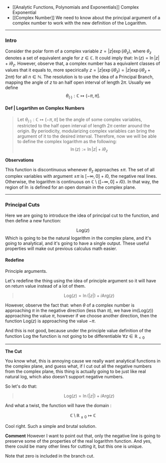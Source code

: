 - [[Analytic Functions, Polynomials and Exponentials]] Complex Exponential
- [[Complex Number]] We need to know about the principal argument of a complex number to work with the new definition of the Logarithm. 

---
### **Intro** 

Consider the polar form of a complex variable $z = |z|\exp(i\theta_z)$, where $\theta_z$ denotes a set of equivalent angle for $z\in \mathbb C$. It could imply that: $\ln(z) = \ln|z| + i\theta_z$. However, observe that, a complex number has a equivalent classes of values that it equals to, more specirically $z = |z|\exp(i\theta_z) = |z|\exp(i \theta_z + 2n\pi)$ for all $n \in \mathbb N$. The resolution is to use the idea of a Principal Branch, mapping the angle of $z$ to an half open interval of length $2\pi$. Usually we define
$$
\theta_{(\cdot)} : \mathbb C \mapsto (-\pi, \pi]. 
$$


#### **Def | Logartihm on Complex Numbers**
> Let $\theta_{(\cdot)} : \mathbb C \mapsto (-\pi, \pi]$ be the angle of some complex variables, restricted to the half open interval of length $2\pi$ center around the origin. By periodicity, modularizing complex variables can bring the argument of it to the desired interval. Therefore, now we will be able to define the complex logarithm as the following: 
> $$
>   \ln(z) := \ln|z| + i \theta_z
> $$

**Observations**

This function is discontinuous whenever $\theta_z$ approaches $\pm \pi$. The set of all complex variables with argument $\pm \pi$ is $[-\infty, 0] + i0$, the negative real lines. Otherwise, the logarithm is continuous on $\mathbb C \setminus \{[-\infty, 0] + i0\}$. In that way, the region of $\ln$ is defined for an open domain in the complex plane. 


---
### **Principal Cuts**

Here we are going to introduce the idea of principal cut to the function, and then define a new function: 

$$
\text{Log}(z)
$$
Which is going to be the natural logarithm in the complex plane, and it's going to analytical, and it's going to have a single output. These useful properties will make out previous calculus math easier. 

#### Redefine 

Principle arguments. 

Let's redefine the thing using the idea of principle argument so it will have on return value instead of a lot of them. 

> $$
> \text{Log}(z) = \ln(|z|) + i\text{Arg}(z)
> $$

However, observe the fact that: when $\theta$ of a complex number is approaching $\pi$ in the negative direction (less than $\pi$), we have $\text{im}(\text{Log}(z))$  approaching the value $\pi$, however if we choose another direction, then the function $\text{Log}(z)$ is approaching the value $-\pi$. 

And this is not good, because under the principle value definition of the function $\text{Log}$ the function is not going to be differentiable $\forall z \in \mathbb{R}_{<0}$

---

**The Cut**

You know what, this is annoying cause we really want analytical functions in the complex plane, and guess what, if I cut out all the negative numbers from the complex plane, this thing is actually going to be just like real natural log, which also doesn't support negative numbers. 

So let's do that: 

> $$
> \text{Log}(z) =  \ln(|z|)  + i\text{Arg}(z)
> $$

And what a twist, the function will have the domain : 

$$
\mathbb{C}\setminus \mathbb{R}_{\leq 0} \mapsto \mathbb{C}
$$

Cool right. Such a simple and brutal solution. 

**Comment**
However I want to point out that, only the negative line is going to preserve some of the properties of the real logarithm function. And yes, there could be many other lines for cutting it, but this one is unique. 

Note that zero is included in the branch cut. 